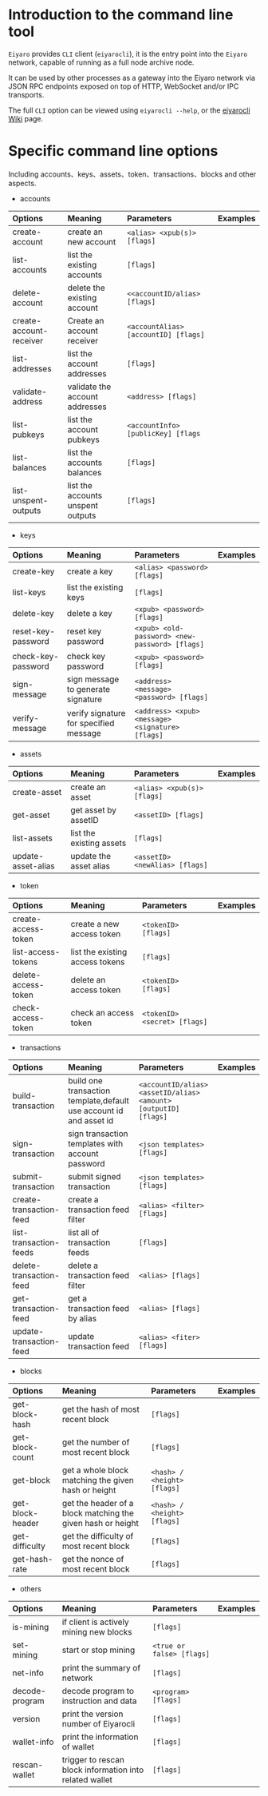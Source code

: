 # Introduction to the command line tool 
`Eiyaro` provides `CLI` client (`eiyarocli`), it is the entry point into the `Eiyaro` network, capable of running as a full node archive node. 

It can be used by other processes as a gateway into the Eiyaro network via JSON RPC endpoints exposed on top of HTTP, WebSocket and/or IPC transports.

The full `CLI` option can be viewed using `eiyarocli --help`, or the [eiyarocli Wiki](https://github.com/Eiyaro/eiyaro/wiki/Command-Line-Options) page.

# Specific command line options
Including accounts、keys、assets、token、transactions、blocks and other aspects.

- accounts

| Options | Meaning | Parameters | Examples |
| :------| :------ | :------ |:------ |
| create-account | create an new account | `<alias> <xpub(s)> [flags]` |   |
| list-accounts | list the existing accounts | `[flags]` |  |
| delete-account | delete the existing account | `<<accountID/alias> [flags]` |  |
| create-account-receiver | Create an account receiver | `<accountAlias> [accountID] [flags]` |  |
| list-addresses | list the account addresses| `[flags]` |  |
| validate-address | validate the account addresses | `<address> [flags]` |  |
| list-pubkeys | list the account pubkeys | `<accountInfo> [publicKey] [flags` |  |
| list-balances | list the accounts balances | `[flags]` |  |
| list-unspent-outputs | list the accounts unspent outputs | `[flags]` |  |

- keys

| Options | Meaning | Parameters | Examples |
| :------| :------ | :------ |:------ |
| create-key | create a key | `<alias> <password> [flags]` |   |
| list-keys | list the existing keys | `[flags]` |  |
| delete-key | delete a key | `<xpub> <password> [flags]` |  |
| reset-key-password | reset key password | `<xpub> <old-password> <new-password> [flags]` |  |
| check-key-password | check key password | `<xpub> <password> [flags]` |  |
| sign-message | sign message to generate signature | `<address> <message> <password> [flags]` |  |
| verify-message | verify signature for specified message | `<address> <xpub> <message> <signature> [flags]` |  |

- assets

| Options | Meaning | Parameters | Examples |
| :------| :------ | :------ |:------ |
| create-asset | create an asset | `<alias> <xpub(s)> [flags]` |   |
| get-asset | get asset by assetID | `<assetID> [flags]` |  |
| list-assets | list the existing assets | `[flags]` |  |
| update-asset-alias | update the asset alias | `<assetID> <newAlias> [flags]` |  |

- token

| Options | Meaning | Parameters | Examples |
| :------| :------ | :------ |:------ |
| create-access-token | create a new access token | `<tokenID> [flags]` |   |
| list-access-tokens | list the existing access tokens| `[flags]` |  |
| delete-access-token | delete an access token | `<tokenID> [flags]` |  |
| check-access-token | check an access token | `<tokenID> <secret> [flags]` |  |


- transactions

| Options | Meaning | Parameters | Examples |
| :------| :------ | :------ |:------ |
| build-transaction | build one transaction template,default use account id and asset id | `<accountID/alias> <assetID/alias> <amount>[outputID] [flags]` |   |
| sign-transaction | sign transaction templates with account password | `<json templates> [flags]` |  |
| submit-transaction | submit signed transaction | `<json templates> [flags]` |  |
| create-transaction-feed| create a transaction feed filter | `<alias> <filter> [flags]` |   |
| list-transaction-feeds| list all of transaction feeds | `[flags]` |   |
| delete-transaction-feed| delete a transaction feed filter | `<alias> [flags]` |   |
| get-transaction-feed| get a transaction feed by alias | `<alias> [flags]` |   |
| update-transaction-feed| update transaction feed | `<alias> <fiter> [flags]` |   |

- blocks

| Options | Meaning | Parameters | Examples |
| :------| :------ | :------ |:------ |
| get-block-hash | get the hash of most recent block | `[flags]` |   |
| get-block-count | get the number of most recent block | `[flags]` |  |
| get-block | get a whole block matching the given hash or height | `<hash> / <height> [flags]` |  |
| get-block-header | get the header of a block matching the given hash or height | `<hash> / <height> [flags]` |  |
| get-difficulty | get the difficulty of most recent block | `[flags]` |  |
| get-hash-rate | get the nonce of most recent block | `[flags]` |  |

- others

| Options | Meaning | Parameters | Examples |
| :------| :------ | :------ |:------ |
| is-mining | if client is actively mining new blocks | `[flags]` |   |
| set-mining | start or stop mining | `<true or false> [flags]` |  |
| net-info | print the summary of network | `[flags]` |  |
| decode-program | decode program to instruction and data | `<program> [flags]` |  |
| version | print the version number of Eiyarocli | `[flags]` |  |
| wallet-info | print the information of wallet | `[flags]` |  |
| rescan-wallet | trigger to rescan block information into related wallet | `[flags]` |  |


